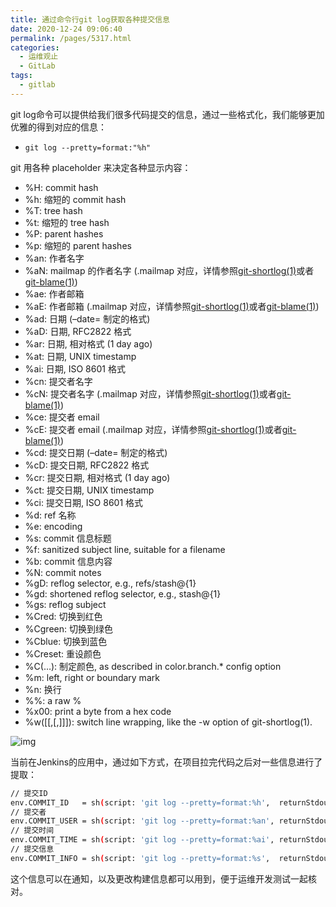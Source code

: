 ```yaml
---
title: 通过命令行git log获取各种提交信息
date: 2020-12-24 09:06:40
permalink: /pages/5317.html
categories:
  - 运维观止
  - GitLab
tags:
  - gitlab
---
```


git log命令可以提供给我们很多代码提交的信息，通过一些格式化，我们能够更加优雅的得到对应的信息：

- `git log --pretty=format:"%h"`

git 用各种 placeholder 来决定各种显示内容：

- %H: commit hash
- %h: 缩短的 commit hash
- %T: tree hash
- %t: 缩短的 tree hash
- %P: parent hashes
- %p: 缩短的 parent hashes
- %an: 作者名字
- %aN: mailmap 的作者名字 (.mailmap 对应，详情参照[git-shortlog(1)](http://linux.die.net/man/1/git-shortlog)或者[git-blame(1)](http://linux.die.net/man/1/git-blame))
- %ae: 作者邮箱
- %aE: 作者邮箱 (.mailmap 对应，详情参照[git-shortlog(1)](http://linux.die.net/man/1/git-shortlog)或者[git-blame(1)](http://linux.die.net/man/1/git-blame))
- %ad: 日期 (–date= 制定的格式)
- %aD: 日期, RFC2822 格式
- %ar: 日期, 相对格式 (1 day ago)
- %at: 日期, UNIX timestamp
- %ai: 日期, ISO 8601 格式
- %cn: 提交者名字
- %cN: 提交者名字 (.mailmap 对应，详情参照[git-shortlog(1)](http://linux.die.net/man/1/git-shortlog)或者[git-blame(1)](http://linux.die.net/man/1/git-blame))
- %ce: 提交者 email
- %cE: 提交者 email (.mailmap 对应，详情参照[git-shortlog(1)](http://linux.die.net/man/1/git-shortlog)或者[git-blame(1)](http://linux.die.net/man/1/git-blame))
- %cd: 提交日期 (–date= 制定的格式)
- %cD: 提交日期, RFC2822 格式
- %cr: 提交日期, 相对格式 (1 day ago)
- %ct: 提交日期, UNIX timestamp
- %ci: 提交日期, ISO 8601 格式
- %d: ref 名称
- %e: encoding
- %s: commit 信息标题
- %f: sanitized subject line, suitable for a filename
- %b: commit 信息内容
- %N: commit notes
- %gD: reflog selector, e.g., refs/stash@{1}
- %gd: shortened reflog selector, e.g., stash@{1}
- %gs: reflog subject
- %Cred: 切换到红色
- %Cgreen: 切换到绿色
- %Cblue: 切换到蓝色
- %Creset: 重设颜色
- %C(…): 制定颜色, as described in color.branch.* config option
- %m: left, right or boundary mark
- %n: 换行
- %%: a raw %
- %x00: print a byte from a hex code
- %w([[,[,]]]): switch line wrapping, like the -w option of git-shortlog(1).

![img](http://t.eryajf.net/imgs/2021/09/82c826a045256b3e.jpg)

当前在Jenkins的应用中，通过如下方式，在项目拉完代码之后对一些信息进行了提取：

```sh
// 提交ID
env.COMMIT_ID   = sh(script: 'git log --pretty=format:%h',  returnStdout: true).trim()
// 提交者
env.COMMIT_USER = sh(script: 'git log --pretty=format:%an', returnStdout: true).trim()
// 提交时间
env.COMMIT_TIME = sh(script: 'git log --pretty=format:%ai', returnStdout: true).trim()
// 提交信息
env.COMMIT_INFO = sh(script: 'git log --pretty=format:%s',  returnStdout: true).trim()
```

这个信息可以在通知，以及更改构建信息都可以用到，便于运维开发测试一起核对。
